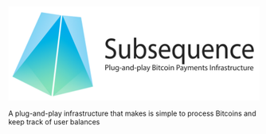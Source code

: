 ![](https://raw.githubusercontent.com/canselcik/subsequence/master/logo.png)

A plug-and-play infrastructure that makes is simple to process Bitcoins and keep track of user balances
